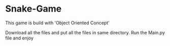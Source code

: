 # Snake-Game
This game is build with 'Object Oriented Concept'

Download all the files and put all the files in same directory.
Run the Main.py file and enjoy
